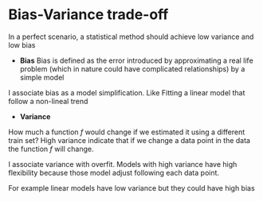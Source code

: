 # Bias-Variance trade-off

In a perfect scenario, a statistical method should achieve low variance and low bias 

+ __Bias__ 
Bias is defined as the error introduced by approximating a real life problem (which in nature could have complicated relationships) by a simple model

I associate bias as a model simplification. Like Fitting a linear model that follow a non-lineal trend 

+ __Variance__

How much a function $f$ would change if we estimated it using a different train set? 
High variance indicate that if we change a data point in the data the function $f$ will change. 

I associate variance with overfit. Models with high variance have high flexibility because those model adjust following each data point.

For example linear models have low variance but they could have high bias

